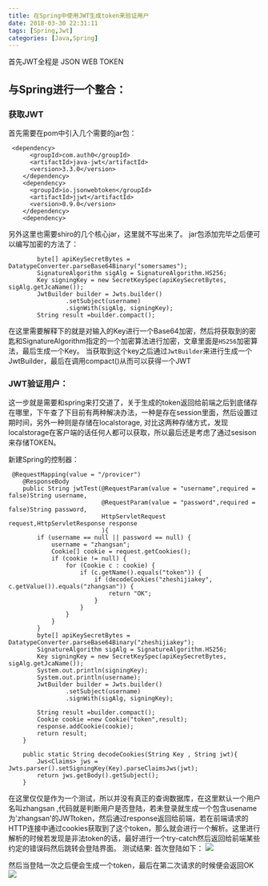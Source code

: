 ```yaml
---
title: 在Spring中使用JWT生成token来验证用户
date: 2018-03-30 22:31:11
tags: [Spring,Jwt]
categories: [Java,Spring]
---
```


首先JWT全程是 JSON WEB TOKEN


## 与Spring进行一个整合：
### 获取JWT
首先需要在pom中引入几个需要的jar包：
```
 <dependency>
      <groupId>com.auth0</groupId>
      <artifactId>java-jwt</artifactId>
      <version>3.3.0</version>
    </dependency>
    <dependency>
      <groupId>io.jsonwebtoken</groupId>
      <artifactId>jjwt</artifactId>
      <version>0.9.0</version>
    </dependency>
    <dependency>
```
另外这里也需要shiro的几个核心jar，这里就不写出来了。 jar包添加完毕之后便可以编写加密的方法了：
```
        byte[] apiKeySecretBytes = DatatypeConverter.parseBase64Binary("somersames");
        SignatureAlgorithm sigAlg = SignatureAlgorithm.HS256;
        Key signingKey = new SecretKeySpec(apiKeySecretBytes, sigAlg.getJcaName());
        JwtBuilder builder = Jwts.builder()
                .setSubject(username)
                .signWith(sigAlg, signingKey);
        String result =builder.compact();
```
在这里需要解释下的就是对输入的Key进行一个Base64加密，然后将获取到的密匙和SignatureAlgorithm指定的一个加密算法进行加密，文章里面是`HS256`加密算法，最后生成一个Key。
当获取到这个key之后通过`JwtBuilder`来进行生成一个JwtBuilder，最后在调用compact()从而可以获得一个JWT

### JWT验证用户：
这一步就是需要和spring来打交道了，关于生成的token返回给前端之后到底储存在哪里，下午查了下目前有两种解决办法，一种是存在session里面，然后设置过期时间，另外一种则是存储在localstorage, 对比这两种存储方式，发现localstorage在客户端的话任何人都可以获取，所以最后还是考虑了通过sesison来存储TOKEN。

新建Spring的控制器：
```
 @RequestMapping(value = "/provicer")
    @ResponseBody
    public String jwtTest(@RequestParam(value = "username",required = false)String username,
                          @RequestParam(value = "password",required = false)String password,
                          HttpServletRequest request,HttpServletResponse response
                          ){
        if (username == null || password == null) {
            username = "zhangsan";
            Cookie[] cookie = request.getCookies();
            if (cookie != null) {
                for (Cookie c : cookie) {
                    if (c.getName().equals("token")) {
                        if (decodeCookies("zheshijiakey", c.getValue()).equals("zhangsan")) {
                            return "OK";
                        }
                    }
                }
            }
        }
        byte[] apiKeySecretBytes = DatatypeConverter.parseBase64Binary("zheshijiakey");
        SignatureAlgorithm sigAlg = SignatureAlgorithm.HS256;
        Key signingKey = new SecretKeySpec(apiKeySecretBytes, sigAlg.getJcaName());
        System.out.println(signingKey);
        System.out.println(username);
        JwtBuilder builder = Jwts.builder()
                .setSubject(username)
                .signWith(sigAlg, signingKey);

        String result =builder.compact();
        Cookie cookie =new Cookie("token",result);
        response.addCookie(cookie);
        return result;
    }

    public static String decodeCookies(String Key , String jwt){
        Jws<Claims> jws = Jwts.parser().setSigningKey(Key).parseClaimsJws(jwt);
        return jws.getBody().getSubject();
    }
```
在这里仅仅是作为一个测试，所以并没有真正的查询数据库，在这里默认一个用户名叫zhangsan ,代码就是判断用户是否登陆，若未登录就生成一个包含usename为'zhangsan'的JWTtoken，然后通过response返回给前端，若在前端请求的HTTP连接中通过cookies获取到了这个token，那么就会进行一个解析。这里进行解析的时候若发现是非法token的话，最好进行一个try-catch然后返回给前端某些约定的错误码然后跳转会登陆界面。
测试结果:
首次登陆如下：
![](生成JWT字符串.PNG)

然后当登陆一次之后便会生成一个token，最后在第二次请求的时候便会返回OK
![](请求一次之后.PNG)